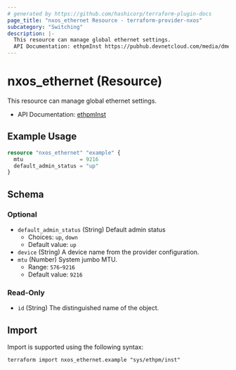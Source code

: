 ```yaml
---
# generated by https://github.com/hashicorp/terraform-plugin-docs
page_title: "nxos_ethernet Resource - terraform-provider-nxos"
subcategory: "Switching"
description: |-
  This resource can manage global ethernet settings.
  API Documentation: ethpmInst https://pubhub.devnetcloud.com/media/dme-docs-10-2-2/docs/Interfaces/ethpm:Inst/
---
```


# nxos_ethernet (Resource)

This resource can manage global ethernet settings.

- API Documentation: [ethpmInst](https://pubhub.devnetcloud.com/media/dme-docs-10-2-2/docs/Interfaces/ethpm:Inst/)

## Example Usage

```terraform
resource "nxos_ethernet" "example" {
  mtu                  = 9216
  default_admin_status = "up"
}
```

<!-- schema generated by tfplugindocs -->
## Schema

### Optional

- `default_admin_status` (String) Default admin status
  - Choices: `up`, `down`
  - Default value: `up`
- `device` (String) A device name from the provider configuration.
- `mtu` (Number) System jumbo MTU.
  - Range: `576`-`9216`
  - Default value: `9216`

### Read-Only

- `id` (String) The distinguished name of the object.

## Import

Import is supported using the following syntax:

```shell
terraform import nxos_ethernet.example "sys/ethpm/inst"
```

